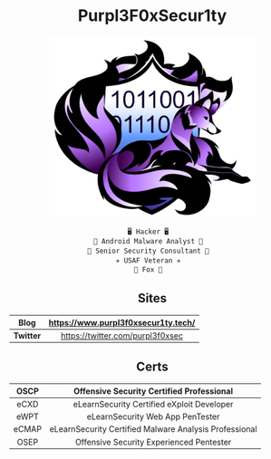 <div align="center">
  
  # Purpl3F0xSecur1ty
  <img src="Network-Kyuubi.png" height="320px" />

```python
🖥️ Hacker 🖥️  
📱 Android Malware Analyst 📱  
🔐 Senior Security Consultant 🔐  
✈️ USAF Veteran ✈️  
🦊 Fox 🦊  
```
  
## Sites
|   **Blog**  | https://www.purpl3f0xsecur1ty.tech/ |
|:-----------:|:-----------------------------------:|
| **Twitter** |   https://twitter.com/purpl3f0xsec  |
  
## Certs
|  OSCP |        Offensive Security Certified Professional       |
|:-----:|:------------------------------------------------------:|
|  eCXD |       eLearnSecurity Certified eXploit Developer       |
|  eWPT |            eLearnSecurity Web App PenTester            |
| eCMAP | eLearnSecurity Certified Malware Analysis Professional |
|  OSEP |        Offensive Security Experienced Pentester        |
